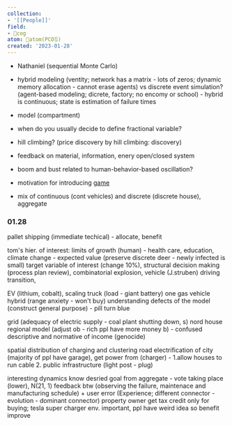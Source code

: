 ```yaml
---
collection:
- '[[People]]'
field:
- 👾cog
atom: 🧭atom(PCO🔃)
created: '2023-01-28'
---
```


- Nathaniel (sequential Monte Carlo)
- hybrid modeling (ventity; network has a matrix - lots of zeros; dynamic memory allocation - cannot erase agents) vs discrete event simulation? (agent-based modeling; dicrete, factory; no encomy or school) - hybrid is continuous; state is estimation of failure times

- model (compartment)
- when do you usually decide to define fractional variable?
- hill climbing? (price discovery by hill climbing: discovery)
- feedback on material, information, enery open/closed system
- boom and bust related to human-behavior-based oscillation?
- motivation for introducing [game](http://vensim.com/documentation/usr11.html)
- mix of continuous (cont vehicles) and discrete (discrete house), aggregate

### 01.28
pallet shipping (immediate techical) - allocate, benefit

tom's hier. of interest: limits of growth (human) - health care, education, climate change - 
expected value (preserve discrete deer - newly infected is small)
target variable of interest (change 10%), structural decision making (process plan review), combinatorial explosion, 
vehicle (J.struben) driving transition, 

EV (lithium, cobalt), scaling truck (load - giant battery)
one gas vehicle hybrid (range anxiety - won't buy)
understanding defects of the model (construct general purpose) - pill turn blue

grid (adequacy of electric supply - coal plant shutting down, s)
nord house regional model (adjust ob - rich ppl have more money b) - confused descriptive and normative of income (genocide)

spatial distribution of charging and clustering
road electrification of city (majority of ppl have garage), get power from (charger) - 1.allow houses to run cable 2. public infrastructure (light post - plug)

interesting dynamics 
know desried goal from aggregate - vote taking place (lower), N(21, 1)
feedback btw (observing the failure, maintenace and manufacturing schedule) + user error (Experience; different connector - evolution - dominant connector)
property owner get tax credit only for buying; tesla super charger
env. important, ppl have weird idea so benefit improve